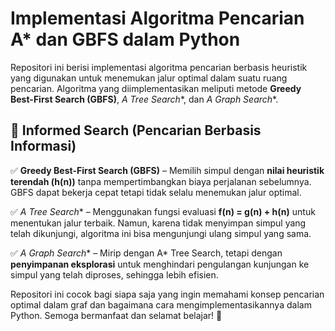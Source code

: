 # Implementasi Algoritma Pencarian A* dan GBFS dalam Python  

Repositori ini berisi implementasi algoritma pencarian berbasis heuristik yang digunakan untuk menemukan jalur optimal dalam suatu ruang pencarian. Algoritma yang diimplementasikan meliputi metode **Greedy Best-First Search (GBFS)**, **A* Tree Search**, dan **A* Graph Search**.  

## 🔹 Informed Search (Pencarian Berbasis Informasi)  
✅ **Greedy Best-First Search (GBFS)** – Memilih simpul dengan **nilai heuristik terendah (h(n))** tanpa mempertimbangkan biaya perjalanan sebelumnya. GBFS dapat bekerja cepat tetapi tidak selalu menemukan jalur optimal.  

✅ **A* Tree Search** – Menggunakan fungsi evaluasi **f(n) = g(n) + h(n)** untuk menentukan jalur terbaik. Namun, karena tidak menyimpan simpul yang telah dikunjungi, algoritma ini bisa mengunjungi ulang simpul yang sama.  

✅ **A* Graph Search** – Mirip dengan A* Tree Search, tetapi dengan **penyimpanan eksplorasi** untuk menghindari pengulangan kunjungan ke simpul yang telah diproses, sehingga lebih efisien.  

Repositori ini cocok bagi siapa saja yang ingin memahami konsep pencarian optimal dalam graf dan bagaimana cara mengimplementasikannya dalam Python. Semoga bermanfaat dan selamat belajar! 🚀
